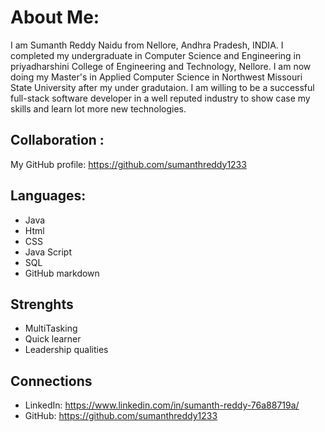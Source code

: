# About Me: 
  I am Sumanth Reddy Naidu from Nellore, Andhra Pradesh, INDIA. I completed my undergraduate in Computer Science and Engineering in priyadharshini College of Engineering and Technology, Nellore. I am now doing my Master's in Applied Computer Science in Northwest Missouri State University after my under gradutaion. I am willing to be a successful full-stack software developer in a well reputed industry to show case my skills and learn lot more new technologies.
## Collaboration :
My GitHub profile: https://github.com/sumanthreddy1233
## Languages:
* Java
* Html
* CSS
* Java Script
* SQL
* GitHub markdown
## Strenghts
* MultiTasking
* Quick learner
* Leadership qualities
## Connections
* LinkedIn: https://www.linkedin.com/in/sumanth-reddy-76a88719a/
* GitHub: https://github.com/sumanthreddy1233
